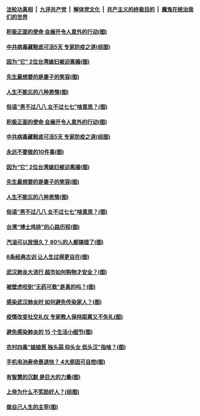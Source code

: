 ####  [法轮功真相](../../../../basic/blob/master/README.md?t=04170230) &nbsp;|&nbsp; [九评共产党](../../../../9ping.md/blob/master/README.md?t=04170230) &nbsp;|&nbsp; [解体党文化](../../../../jtdwh.md/blob/master/README.md?t=04170230)  &nbsp;|&nbsp; [共产主义的终极目的](../../../../gczydzjmd.md/blob/master/README.md?t=04170230) &nbsp;|&nbsp; [魔鬼在统治我们的世界](../../../../mgztzwmdsj.md/blob/master/README.md?t=04170230) 

#### [积极正面的使命 会展开令人意外的行动(图)](../pages/p8/929991.md?t=04170230) 

#### [中共病毒藏鞋底可活5天 专家防疫之道(组图)](../pages/p8/929826.md?t=04170230) 

#### [因为“它” 2位台湾媳妇被迫离婚(图)](../pages/p8/929771.md?t=04170230) 

#### [先生最想要的是妻子的笑容(图)](../pages/p8/929887.md?t=04170230) 

#### [人生不能忘的八种恩情(图)](../pages/p8/929240.md?t=04170230) 

#### [俗语“男不过八八 女不过七七”啥意思？(图)](../pages/p8/929789.md?t=04170230) 

#### [积极正面的使命 会展开令人意外的行动(图)](../pages/p8/929991.md?t=04170230) 

#### [中共病毒藏鞋底可活5天 专家防疫之道(组图)](../pages/p8/929826.md?t=04170230) 

#### [永远不要做的10件事(图)](../pages/p8/929214.md?t=04170230) 

#### [因为“它” 2位台湾媳妇被迫离婚(图)](../pages/p8/929771.md?t=04170230) 

#### [先生最想要的是妻子的笑容(图)](../pages/p8/929887.md?t=04170230) 

#### [人生不能忘的八种恩情(图)](../pages/p8/929240.md?t=04170230) 

#### [俗语“男不过八八 女不过七七”啥意思？(图)](../pages/p8/929789.md?t=04170230) 

#### [台湾“博士鸡排”的心路历程(图)](../pages/p8/929332.md?t=04170230) 

#### [汽油可以放很久？ 80%的人都搞错了(图)](../pages/p8/929697.md?t=04170230) 

#### [6条经典古训 让人生过得更自在(图)](../pages/p8/929196.md?t=04170230) 

#### [武汉肺炎大流行 超市如何购物才安全？(图)](../pages/p8/929743.md?t=04170230) 

#### [被壁虎咬到“无药可救”是真的吗？(图)](../pages/p8/929619.md?t=04170230) 

#### [感染武汉肺炎时 如何避免传染家人？(图)](../pages/p8/929542.md?t=04170230) 

#### [疫情改变社交礼仪 专家教人保持距离又不失礼(图)](../pages/p8/929673.md?t=04170230) 

#### [避免感染肺炎的 15 个生活小细节(图)](../pages/p8/929540.md?t=04170230) 

#### [农村四毒“娘娘葱 独头蒜 仰头女 低头汉”指啥？(图)](../pages/p8/929621.md?t=04170230) 

#### [手机电池寿命衰退快？ 4大原因可自控(图)](../pages/p8/929486.md?t=04170230) 

#### [有智慧的沉默 是巨大的力量(图)](../pages/p8/929184.md?t=04170230) 

#### [上帝为什么不奖励好人？(组图)](../pages/p8/928996.md?t=04170230) 

#### [做自己人生的主宰(图)](../pages/p8/929173.md?t=04170230) 

